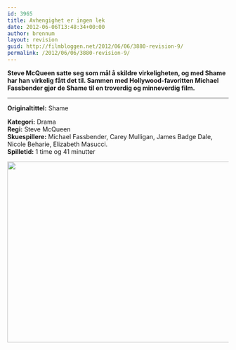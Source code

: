 ```yaml
---
id: 3965
title: Avhengighet er ingen lek
date: 2012-06-06T13:48:34+00:00
author: brennum
layout: revision
guid: http://filmbloggen.net/2012/06/06/3880-revision-9/
permalink: /2012/06/06/3880-revision-9/
---
```

**Steve McQueen satte seg som mål å skildre virkeligheten, og med Shame har han virkelig fått det til. Sammen med Hollywood-favoritten Michael Fassbender gjør de Shame til en troverdig og minneverdig film.**  
****

**<!--more-->Originaltittel:** Shame

  
**Kategori:** Drama  
**Regi:** Steve McQueen  
**Skuespillere:** Michael Fassbender, Carey Mulligan, James Badge Dale, Nicole Beharie, Elizabeth Masucci.  
**Spilletid:** 1 time og 41 minutter

<a href="http://filmbloggen.net/?attachment_id=3932" rel="attachment wp-att-3932"><img class="alignnone size-large wp-image-3932" src="http://filmbloggen.net/wp-content/uploads//2012/06/Michael-Fassbender-in-Shame-620x412.jpg" alt="" width="620" height="412" /></a>